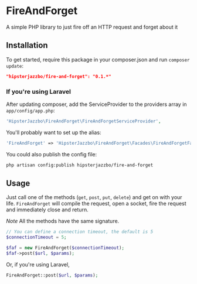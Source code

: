 FireAndForget
===============

A simple PHP library to just fire off an HTTP request and forget about it

## Installation

To get started, require this package in your composer.json and run `composer update`:

```json
"hipsterjazzbo/fire-and-forget": "0.1.*"
```

### If you're using Laravel

After updating composer, add the ServiceProvider to the providers array in `app/config/app.php`:

```php
'HipsterJazzbo\FireAndForget\FireAndForgetServiceProvider',
```

You'll probably want to set up the alias:

```php
'FireAndForget' => 'HipsterJazzbo\FireAndForget\Facades\FireAndForgetFacade'
```

You could also publish the config file:

```bash
php artisan config:publish hipsterjazzbo/fire-and-forget
```

## Usage

Just call one of the  methods (`get`, `post`, `put`, `delete`) and get on with your life. `FireAndForget` will compile the request, open a socket, fire the request and immediately close and return.

*Note* All the methods have the same signature.

```php
// You can define a connection timeout, the default is 5
$connectionTimeout = 5;

$faf = new FireAndForget($connectionTimeout);
$faf->post($url, $params);
```

Or, if you're using Laravel,

```php
FireAndForget::post($url, $params);
```
